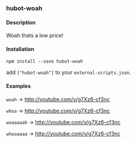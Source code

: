 ### hubot-woah

#### Description
Woah thats a low price!

#### Installation
`npm install --save hubot-woah`

add `["hubot-woah"]` to your `external-scripts.json`.

#### Examples

`woah`  -> http://youtube.com/v/g7Xz6-cf3nc

`whoa`  -> http://youtube.com/v/g7Xz6-cf3nc

`woaaaaah`  -> http://youtube.com/v/g7Xz6-cf3nc

`whooaaaa`  -> http://youtube.com/v/g7Xz6-cf3nc